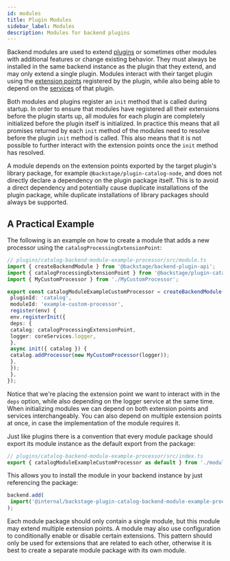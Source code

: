 ```yaml
---
id: modules
title: Plugin Modules
sidebar_label: Modules
description: Modules for backend plugins
---
```


Backend modules are used to extend [plugins](./04-plugins.md) or sometimes other modules with additional features or change existing behavior. They must always be installed in the same backend instance as the plugin that they extend, and may only extend a single plugin. Modules interact with their target plugin using the [extension points](./05-extension-points.md) registered by the plugin, while also being able to depend on the [services](./03-services.md) of that plugin.

Both modules and plugins register an `init` method that is called during startup. In order to ensure that modules have registered all their extensions before the plugin starts up, all modules for each plugin are completely initialized before the plugin itself is initialized. In practice this means that all promises returned by each `init` method of the modules need to resolve before the plugin `init` method is called. This also means that it is not possible to further interact with the extension points once the `init` method has resolved.

A module depends on the extension points exported by the target plugin's library package, for example `@backstage/plugin-catalog-node`, and does not directly declare a dependency on the plugin package itself. This is to avoid a direct dependency and potentially cause duplicate installations of the plugin package, while duplicate installations of library packages should always be supported.

## A Practical Example

The following is an example on how to create a module that adds a new processor using the `catalogProcessingExtensionPoint`:

```ts
// plugins/catalog-backend-module-example-processor/src/module.ts
import { createBackendModule } from '@backstage/backend-plugin-api';
import { catalogProcessingExtensionPoint } from '@backstage/plugin-catalog-node';
import { MyCustomProcessor } from './MyCustomProcessor';

export const catalogModuleExampleCustomProcessor = createBackendModule({
 pluginId: 'catalog',
 moduleId: 'example-custom-processor',
 register(env) {
 env.registerInit({
 deps: {
 catalog: catalogProcessingExtensionPoint,
 logger: coreServices.logger,
 },
 async init({ catalog }) {
 catalog.addProcessor(new MyCustomProcessor(logger));
 },
 });
 },
});
```

Notice that we're placing the extension point we want to interact with in the `deps` option, while also depending on the logger service at the same time. When initializing modules we can depend on both extension points and services interchangeably. You can also depend on multiple extension points at once, in case the implementation of the module requires it.

Just like plugins there is a convention that every module package should export its module instance as the default export from the package:

```ts
// plugins/catalog-backend-module-example-processor/src/index.ts
export { catalogModuleExampleCustomProcessor as default } from './module.ts';
```

This allows you to install the module in your backend instance by just referencing the package:

```ts
backend.add(
 import('@internal/backstage-plugin-catalog-backend-module-example-processor'),
);
```

Each module package should only contain a single module, but this module may extend multiple extension points. A module may also use configuration to conditionally enable or disable certain extensions. This pattern should only be used for extensions that are related to each other, otherwise it is best to create a separate module package with its own module.
